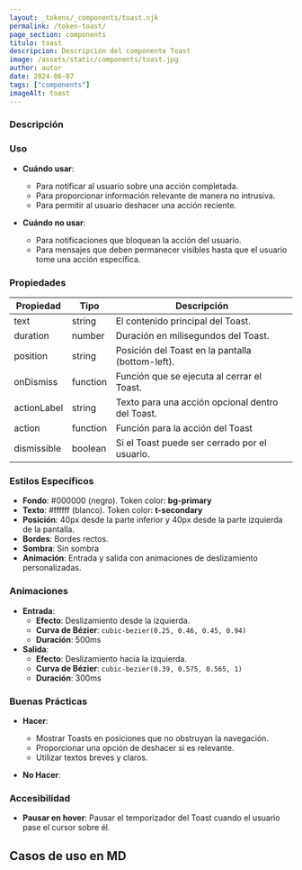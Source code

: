 ```yaml
---
layout: _tokens/_components/toast.njk
permalink: /token-toast/
page_section: components
titulo: toast
descripcion: Descripción del componente Toast
image: /assets/static/components/toast.jpg
author: autor
date: 2024-06-07
tags: ["components"]
imageAlt: toast
---
```


### Descripción

### Uso

- **Cuándo usar**:
  - Para notificar al usuario sobre una acción completada.
  - Para proporcionar información relevante de manera no intrusiva.
  - Para permitir al usuario deshacer una acción reciente.
- **Cuándo no usar**:

  - Para notificaciones que bloquean la acción del usuario.
  - Para mensajes que deben permanecer visibles hasta que el usuario tome una acción específica.

### Propiedades

| Propiedad   | Tipo     | Descripción                                      |
| ----------- | -------- | ------------------------------------------------ |
| text        | string   | El contenido principal del Toast.                |
| duration    | number   | Duración en milisegundos del Toast.              |
| position    | string   | Posición del Toast en la pantalla (bottom-left). |
| onDismiss   | function | Función que se ejecuta al cerrar el Toast.       |
| actionLabel | string   | Texto para una acción opcional dentro del Toast. |
| action      | function | Función para la acción del Toast                 |
| dismissible | boolean  | Si el Toast puede ser cerrado por el usuario.    |

### Estilos Específicos

- **Fondo**: #000000 (negro). Token color: **bg-primary**
- **Texto**: #ffffff (blanco). Token color: **t-secondary**
- **Posición**: 40px desde la parte inferior y 40px desde la parte izquierda de la pantalla.
- **Bordes**: Bordes rectos.
- **Sombra**: Sin sombra
- **Animación**: Entrada y salida con animaciones de deslizamiento personalizadas.

### Animaciones

- **Entrada**:
  - **Efecto**: Deslizamiento desde la izquierda.
  - **Curva de Bézier**: `cubic-bezier(0.25, 0.46, 0.45, 0.94)`
  - **Duración**: 500ms
- **Salida**:
  - **Efecto**: Deslizamiento hacia la izquierda.
  - **Curva de Bézier**: `cubic-bezier(0.39, 0.575, 0.565, 1)`
  - **Duración**: 300ms

### Buenas Prácticas

- **Hacer**:

  - Mostrar Toasts en posiciones que no obstruyan la navegación.
  - Proporcionar una opción de deshacer si es relevante.
  - Utilizar textos breves y claros.

- **No Hacer**:

### Accesibilidad

- **Pausar en hover**: Pausar el temporizador del Toast cuando el usuario pase el cursor sobre él.

## Casos de uso en MD
